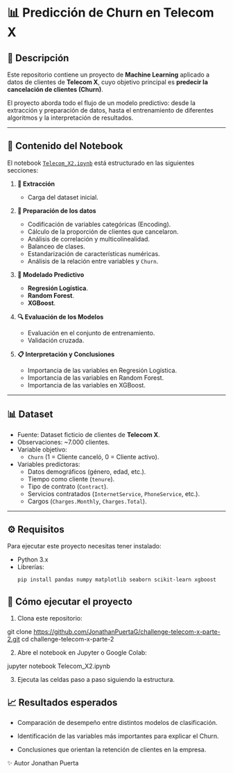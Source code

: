 # 📊 Predicción de Churn en Telecom X

## 📌 Descripción
Este repositorio contiene un proyecto de **Machine Learning** aplicado a datos de clientes de **Telecom X**, cuyo objetivo principal es **predecir la cancelación de clientes (Churn)**.  

El proyecto aborda todo el flujo de un modelo predictivo: desde la extracción y preparación de datos, hasta el entrenamiento de diferentes algoritmos y la interpretación de resultados.

---

## 📂 Contenido del Notebook
El notebook [`Telecom_X2.ipynb`](Telecom_X2.ipynb) está estructurado en las siguientes secciones:

1. **📌 Extracción**  
   - Carga del dataset inicial.

2. **🔧 Preparación de los datos**  
   - Codificación de variables categóricas (Encoding).  
   - Cálculo de la proporción de clientes que cancelaron.  
   - Análisis de correlación y multicolinealidad.  
   - Balanceo de clases.  
   - Estandarización de características numéricas.  
   - Análisis de la relación entre variables y `Churn`.

3. **🤖 Modelado Predictivo**  
   - **Regresión Logística**.  
   - **Random Forest**.  
   - **XGBoost**.

4. **🔍 Evaluación de los Modelos**  
   - Evaluación en el conjunto de entrenamiento.  
   - Validación cruzada.

5. **📋 Interpretación y Conclusiones**  
   - Importancia de las variables en Regresión Logística.  
   - Importancia de las variables en Random Forest.  
   - Importancia de las variables en XGBoost.  

---

## 📊 Dataset
- Fuente: Dataset ficticio de clientes de **Telecom X**.  
- Observaciones: ~7.000 clientes.  
- Variable objetivo:  
  - `Churn` (1 = Cliente canceló, 0 = Cliente activo).  
- Variables predictoras:  
  - Datos demográficos (género, edad, etc.).  
  - Tiempo como cliente (`tenure`).  
  - Tipo de contrato (`Contract`).  
  - Servicios contratados (`InternetService`, `PhoneService`, etc.).  
  - Cargos (`Charges.Monthly`, `Charges.Total`).  

---

## ⚙️ Requisitos
Para ejecutar este proyecto necesitas tener instalado:

- Python 3.x  
- Librerías:  
  ```bash
  pip install pandas numpy matplotlib seaborn scikit-learn xgboost

 ## 🚀 Cómo ejecutar el proyecto

1. Clona este repositorio:

git clone https://github.com/JonathanPuertaG/challenge-telecom-x-parte-2.git
cd challenge-telecom-x-parte-2

2. Abre el notebook en Jupyter o Google Colab:

jupyter notebook Telecom_X2.ipynb

3. Ejecuta las celdas paso a paso siguiendo la estructura.

## 📈 Resultados esperados

- Comparación de desempeño entre distintos modelos de clasificación.

- Identificación de las variables más importantes para explicar el Churn.

- Conclusiones que orientan la retención de clientes en la empresa.

✨ Autor
Jonathan Puerta
